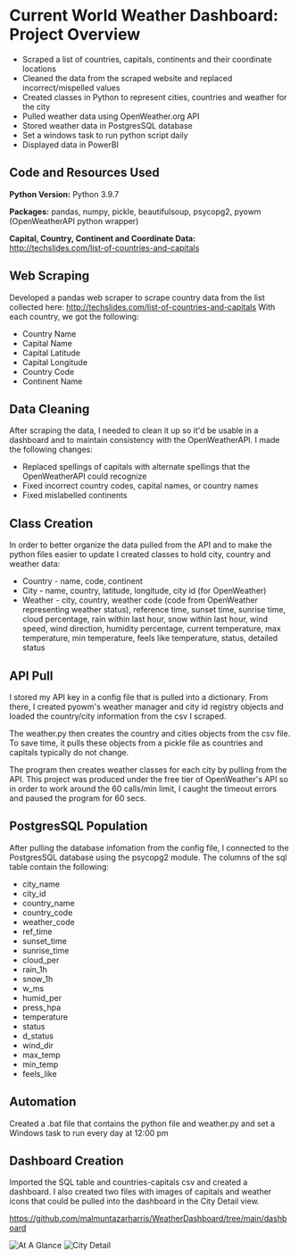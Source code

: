 # Current World Weather Dashboard: Project Overview 
* Scraped a list of countries, capitals, continents and their coordinate locations
* Cleaned the data from the scraped website and replaced incorrect/mispelled values
* Created classes in Python to represent cities, countries and weather for the city
* Pulled weather data using OpenWeather.org API
* Stored weather data in PostgresSQL database
* Set a windows task to run python script daily
* Displayed data in PowerBI

## Code and Resources Used 
**Python Version:** Python 3.9.7

**Packages:** pandas, numpy, pickle, beautifulsoup, psycopg2, pyowm (OpenWeatherAPI python wrapper)

**Capital, Country, Continent and Coordinate Data:** http://techslides.com/list-of-countries-and-capitals

## Web Scraping
Developed a pandas web scraper to scrape country data from the list collected here: http://techslides.com/list-of-countries-and-capitals
With each country, we got the following:
* Country Name
* Capital Name
* Capital Latitude
* Capital Longitude
* Country Code
* Continent Name

## Data Cleaning
After scraping the data, I needed to clean it up so it'd be usable in a dashboard and to maintain consistency with the OpenWeatherAPI. I made the following changes:
* Replaced spellings of capitals with alternate spellings that the OpenWeatherAPI could recognize
* Fixed incorrect country codes, capital names, or country names
* Fixed mislabelled continents

## Class Creation
In order to better organize the data pulled from the API and to make the python files easier to update I created classes to hold city, country and weather data:
* Country - name, code, continent
* City - name, country, latitude, longitude, city id (for OpenWeather)
* Weather - city, country, weather code (code from OpenWeather representing weather status), reference time, sunset time, sunrise time, cloud percentage, rain within last hour, snow within last hour, wind speed, wind direction, humidity percentage, current temperature, max temperature, min temperature, feels like temperature, status, detailed status

## API Pull
I stored my API key in a config file that is pulled into a dictionary. From there, I created pyowm's weather manager and city id registry objects and loaded the country/city information from the csv I scraped.

The weather.py then creates the country and cities objects from the csv file. To save time, it pulls these objects from a pickle file as countries and capitals typically do not change.

The program then creates weather classes for each city by pulling from the API. This project was produced under the free tier of OpenWeather's API so in order to work around the 60 calls/min limit, I caught the timeout errors and paused the program for 60 secs.

## PostgresSQL Population
After pulling the database infomation from the config file, I connected to the PostgresSQL database using the psycopg2 module. The columns of the sql table contain the following:
* city_name
* city_id
* country_name
* country_code
* weather_code
* ref_time
* sunset_time
* sunrise_time
* cloud_per
* rain_1h
* snow_1h
* w_ms
* humid_per
* press_hpa
* temperature
* status
* d_status
* wind_dir
* max_temp
* min_temp
* feels_like

## Automation
Created a .bat file that contains the python file and weather.py and set a Windows task to run every day at 12:00 pm

## Dashboard Creation
Imported the SQL table and countries-capitals csv and created a dashboard. I also created two files with images of capitals and weather icons that could be pulled into the dashboard in the City Detail view.

https://github.com/malmuntazarharris/WeatherDashboard/tree/main/dashboard

![At A Glance](https://user-images.githubusercontent.com/29358953/137786552-aa9905d8-d548-408e-90e4-fa1e6afff7bb.png)
![City Detail](https://user-images.githubusercontent.com/29358953/137786556-9c9f9fc9-3002-4123-abef-174487025114.png)

